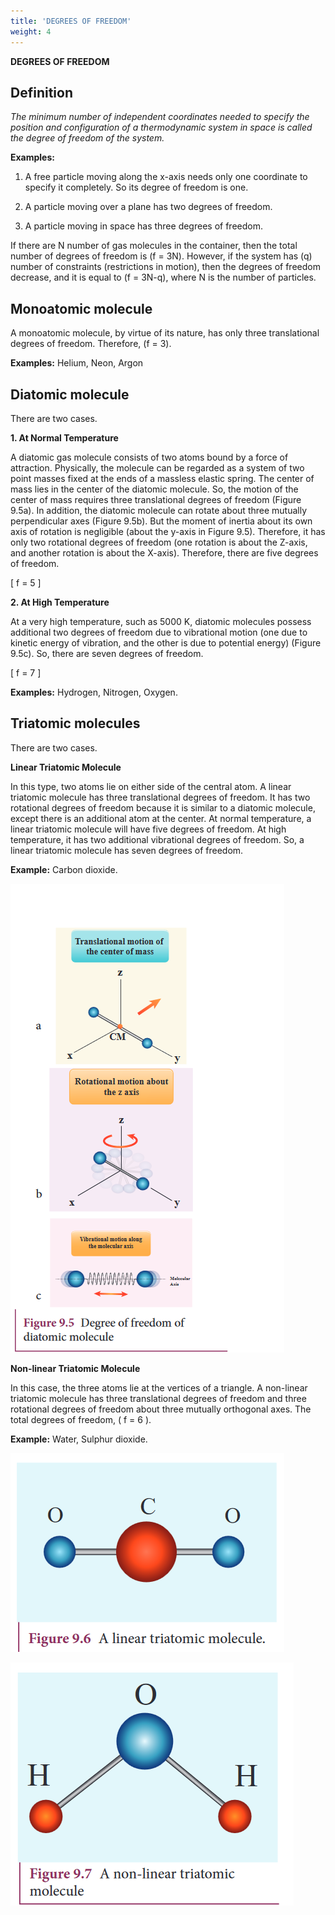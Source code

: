 ```yaml
---
title: 'DEGREES OF FREEDOM'
weight: 4
---
```


**DEGREES OF FREEDOM**

## Definition

_The minimum number of independent coordinates needed to specify the position and configuration of a thermodynamic system in space is called the degree of freedom of the system._

**Examples:**

1. A free particle moving along the x-axis needs only one coordinate to specify it completely. So its degree of freedom is one.

2. A particle moving over a plane has two degrees of freedom.

3. A particle moving in space has three degrees of freedom.

If there are N number of gas molecules in the container, then the total number of degrees of freedom is \(f = 3N\). However, if the system has \(q\) number of constraints (restrictions in motion), then the degrees of freedom decrease, and it is equal to \(f = 3N-q\), where N is the number of particles.

## Monoatomic molecule

A monoatomic molecule, by virtue of its nature, has only three translational degrees of freedom. Therefore, \(f = 3\).

**Examples:** Helium, Neon, Argon

## Diatomic molecule

There are two cases.

**1. At Normal Temperature**

A diatomic gas molecule consists of two atoms bound by a force of attraction. Physically, the molecule can be regarded as a system of two point masses fixed at the ends of a massless elastic spring. The center of mass lies in the center of the diatomic molecule. So, the motion of the center of mass requires three translational degrees of freedom (Figure 9.5a). In addition, the diatomic molecule can rotate about three mutually perpendicular axes (Figure 9.5b). But the moment of inertia about its own axis of rotation is negligible (about the y-axis in Figure 9.5). Therefore, it has only two rotational degrees of freedom (one rotation is about the Z-axis, and another rotation is about the X-axis). Therefore, there are five degrees of freedom.

\[ f = 5 \]

**2. At High Temperature**

At a very high temperature, such as 5000 K, diatomic molecules possess additional two degrees of freedom due to vibrational motion (one due to kinetic energy of vibration, and the other is due to potential energy) (Figure 9.5c). So, there are seven degrees of freedom.

\[ f = 7 \]

**Examples:** Hydrogen, Nitrogen, Oxygen.

## Triatomic molecules

There are two cases.

**Linear Triatomic Molecule**

In this type, two atoms lie on either side of the central atom. A linear triatomic molecule has three translational degrees of freedom. It has two rotational degrees of freedom because it is similar to a diatomic molecule, except there is an additional atom at the center. At normal temperature, a linear triatomic molecule will have five degrees of freedom. At high temperature, it has two additional vibrational degrees of freedom. So, a linear triatomic molecule has seven degrees of freedom.

**Example:** Carbon dioxide.

![Alt text](figure9.5.png)

**Non-linear Triatomic Molecule**

In this case, the three atoms lie at the vertices of a triangle. A non-linear triatomic molecule has three translational degrees of freedom and three rotational degrees of freedom about three mutually orthogonal axes. The total degrees of freedom, \( f = 6 \).

**Example:** Water, Sulphur dioxide.

![Alt text](figure9.6.png)

![Alt text](figure9.7.png)
